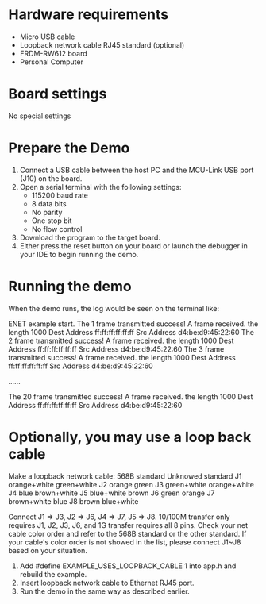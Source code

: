 Hardware requirements
===================
- Micro USB cable
- Loopback network cable RJ45 standard (optional)
- FRDM-RW612 board
- Personal Computer

Board settings
============
No special settings

Prepare the Demo
===============
1.  Connect a USB cable between the host PC and the MCU-Link USB port (J10) on the board.
2.  Open a serial terminal with the following settings:
    - 115200 baud rate
    - 8 data bits
    - No parity
    - One stop bit
    - No flow control
3.  Download the program to the target board.
4.  Either press the reset button on your board or launch the debugger in your IDE to begin running the demo.

Running the demo
===============
When the demo runs, the log would be seen on the terminal like:

ENET example start.
The 1 frame transmitted success!
 A frame received. the length 1000  Dest Address ff:ff:ff:ff:ff:ff Src Address d4:be:d9:45:22:60
The 2 frame transmitted success!
 A frame received. the length 1000  Dest Address ff:ff:ff:ff:ff:ff Src Address d4:be:d9:45:22:60
The 3 frame transmitted success!
 A frame received. the length 1000  Dest Address ff:ff:ff:ff:ff:ff Src Address d4:be:d9:45:22:60

......

The 20 frame transmitted success!
 A frame received. the length 1000  Dest Address ff:ff:ff:ff:ff:ff Src Address d4:be:d9:45:22:60

Optionally, you may use a loop back cable
====================================
Make a loopback network cable:
      568B standard 	 Unknowed standard
J1    orange+white       green+white
J2    orange             green
J3    green+white        orange+white
J4    blue               brown+white
J5    blue+white         brown
J6    green              orange
J7    brown+white        blue
J8    brown              blue+white

Connect J1 => J3, J2 => J6, J4 => J7, J5 => J8. 10/100M transfer only requires J1, J2, J3, J6, and 1G transfer requires all 8 pins.
Check your net cable color order and refer to the 568B standard or the other standard. If your cable's color order is not showed in the list,
please connect J1~J8 based on your situation.

1.  Add #define EXAMPLE_USES_LOOPBACK_CABLE 1  into app.h and rebuild the example.
2.  Insert loopback network cable to Ethernet RJ45 port.
3.  Run the demo in the same way as described earlier.